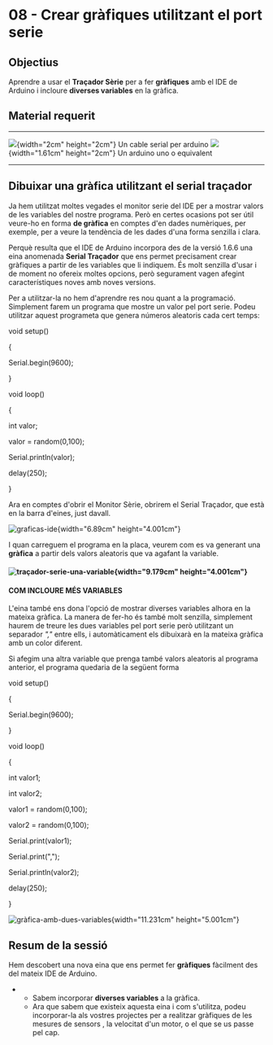 08 - Crear gràfiques utilitzant el port serie
=============================================

Objectius
---------

Aprendre a usar el **Traçador Sèrie** per a fer **gràfiques** amb el IDE
de Arduino i incloure **diverses variables** en la gràfica.

Material requerit
-----------------

  ----------------------------------------------------------------------------------------- -----------------------------
  ![](Pictures/10000001000001DA000001DA312BD30D5C0BA9D6.png){width="2cm" height="2cm"}      Un cable serial per arduino
  ![](Pictures/10000001000001DA0000024CB1AC425E60A252E0.png){width="1.61cm" height="2cm"}   Un arduino uno o equivalent
  ----------------------------------------------------------------------------------------- -----------------------------

Dibuixar una gràfica utilitzant el serial traçador
--------------------------------------------------

Ja hem utilitzat moltes vegades el monitor serie del IDE per a mostrar
valors de les variables del nostre programa. Però en certes ocasions pot
ser útil veure-ho en forma **de gràfica** en comptes d\'en dades
numèriques, per exemple, per a veure la tendència de les dades d\'una
forma senzilla i clara.

Perquè resulta que el IDE de Arduino incorpora des de la versió 1.6.6
una eina anomenada **Serial Traçador** que ens permet precisament crear
gràfiques a partir de les variables que li indiquem. És molt senzilla
d\'usar i de moment no ofereix moltes opcions, però segurament vagen
afegint característiques noves amb noves versions.

Per a utilitzar-la no hem d\'aprendre res nou quant a la programació.
Simplement farem un programa que mostre un valor pel port serie. Podeu
utilitzar aquest programeta que genera números aleatoris cada cert
temps:

void setup()

{

Serial.begin(9600);

}

void loop()

{

int valor;

valor = random(0,100);

Serial.println(valor);

delay(250);

}

Ara en comptes d\'obrir el Monitor Sèrie, obrirem el Serial Traçador,
que està en la barra d\'eines, just davall.

![](Pictures/100000010000012C000000AE8266AD89E2A91BE0.png "graficas-ide"){width="6.89cm"
height="4.001cm"}

I quan carreguem el programa en la placa, veurem com es va generant una
**gràfica** a partir dels valors aleatoris que va agafant la variable.

#### ![](Pictures/100000010000012C000000826C9C2B59ED23B0BA.png "traçador-serie-una-variable"){width="9.179cm" height="4.001cm"}

#### COM INCLOURE MÉS VARIABLES

L\'eina també ens dona l\'opció de mostrar diverses variables alhora en
la mateixa gràfica. La manera de fer-ho és també molt senzilla,
simplement haurem de treure les dues variables pel port serie però
utilitzant un separador *","* entre ells, i automàticament els dibuixarà
en la mateixa gràfica amb un color diferent.

Si afegim una altra variable que prenga també valors aleatoris al
programa anterior, el programa quedaria de la següent forma

void setup()

{

Serial.begin(9600);

}

void loop()

{

int valor1;

int valor2;

valor1 = random(0,100);

valor2 = random(0,100);

Serial.print(valor1);

Serial.print(\",\");

Serial.println(valor2);

delay(250);

}

![](Pictures/100000010000012C00000082D5E2023E563A0375.png "gràfica-amb-dues-variables"){width="11.231cm"
height="5.001cm"}

Resum de la sessió
------------------

Hem descobert una nova eina que ens permet fer **gràfiques** fàcilment
des del mateix IDE de Arduino.

-   -   Sabem incorporar **diverses variables** a la gràfica.
    -   Ara que sabem que existeix aquesta eina i com s\'utilitza, podeu
        incorporar-la als vostres projectes per a realitzar gràfiques de
        les mesures de sensors , la velocitat d\'un motor, o el que se
        us passe pel cap.
